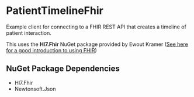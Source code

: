 PatientTimelineFhir
==================

Example client for connecting to a FHIR REST API that creates a timeline of patient interaction.  

This uses the __Hl7.Fhir__ NuGet package provided by Ewout Kramer ([See here for a good introduction to using FHIR](http://www.slideshare.net/ewoutkramer/hl7-fhir-for-developers))

NuGet Package Dependencies
--------------------------

* Hl7.Fhir
* Newtonsoft.Json